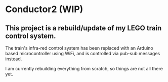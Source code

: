 # Conductor2 (WIP)

## This project is a rebuild/update of my LEGO train control system.

The train's infra-red control system has been replaced with an Arduino based microcontroller using WiFi, and is controlled via pub-sub messages instead.

I am currently rebuilding everything from scratch, so things are not all there yet.
